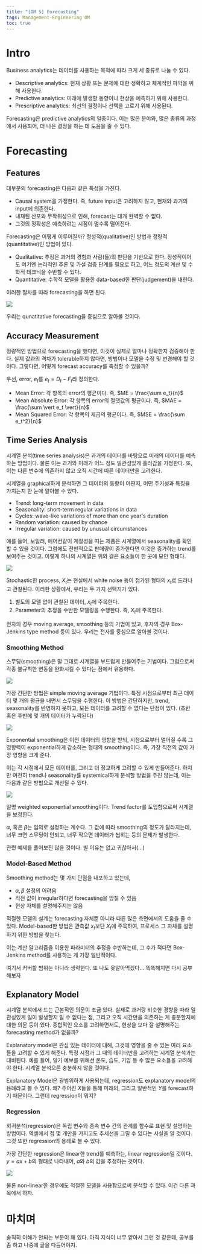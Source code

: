 ```yaml
---
title: "[OM 5] Forecasting"
tags: Management-Engineering OM
toc: true
---
```


# Intro
Business analytics는 데이터를 사용하는 목적에 따라 크게 세 종류로 나눌 수 있다.

- Descriptive analytics: 현재 상황 또는 문제에 대한 정확하고 체계적인 파악을 위해 사용한다. 
- Predictive analytics: 미래에 발생할 동향이나 현상을 예측하기 위해 사용한다.
- Prescriptive analytics: 최선의 결정이나 선택을 고르기 위해 사용된다.

Forecasting은 predictive analytics의 일종이다. 이는 많은 분야와, 많은 종류의 과정에서 사용되어, 더 나은 결정을 하는 데 도움을 줄 수 있다. 


# Forecasting
## Features
대부분의 forecasting은 다음과 같은 특성을 가진다.

- Causal system을 가정한다. 즉, future input은 고려하지 않고, 현재와 과거의 input에 의존한다.
- 내재된 산포와 무작위성으로 인해, forecast는 대개 완벽할 수 없다.
- 그것의 정확성은 예측하려는 시점이 멀수록 떨어진다.

Forecasting은 어떻게 이루어질까? 정성적(qualitative)인 방법과 정량적(quantitative)인 방법이 있다.

- Qualitative: 추정은 과거의 경험과 사람(들)의 판단을 기반으로 한다. 정성적이어도 여기엔 논리적인 추론 및 가설 검증 단계를 필요로 하고, 어느 정도의 계산 및 수학적 테크닉을 수반할 수 있다.
- Quantitative: 수학적 모델을 활용한 data-based한 판단(judgement)을 내린다.

이러한 절차를 따라 forecasting을 하면 된다.

![](/imgs/mge/om19.png)

우리는 qunatitative forecasting을 중심으로 알아볼 것이다.

## Accuracy Measurement
정량적인 방법으로 forecasting을 했다면, 이것이 실제로 얼마나 정확한지 검증해야 한다. 실제 값과의 격차가 tolerable하지 않다면, 방법이나 모델을 수정 및 변경해야 할 것이다. 그렇다면, 어떻게 forecast accuracy를 측정할 수 있을까?

우선, error, $e_t$를 $e_t = D_t - F_t$라 정의한다.

- Mean Error: 각 항목의 error의 평균이다. 즉, $ME = \frac{\sum e_t}{n}$
- Mean Absolute Error: 각 항목의 error의 절댓값의 평균이다. 즉, $MAE = \frac{\sum \vert e_t \vert}{n}$
- Mean Squared Error: 각 항목의 제곱의 평균이다. 즉, $MSE = \frac{\sum e_t^2}{n}$

## Time Series Analysis
시계열 분석(time series analysis)은 과거의 데이터를 바탕으로 미래의 데이터를 예측하는 방법이다. 물론 이는 과거와 미래가 어느 정도 일관성있게 흘러감을 가정한다. 또, 이는 다른 변수에 의존하지 않고 오직 시간에 따른 데이터만을 고려한다.

시계열을 graphical하게 분석하면 그 데이터의 동향이 어떤지, 어떤 주기성과 특징을 가지는지 한 눈에 알아볼 수 있다.

- Trend: long-term movement in data
- Seasonality: short-term regular variations in data
- Cycles: wave-like variations of more than one year's duration
- Random variation: caused by chance
- Irregular variation: caused by unusual circumstances

예를 들어, 보일러, 에어컨같이 계절성을 띠는 제품은 시계열에서 seasonality를 확인할 수 있을 것이다. 그럼에도 전반적으로 판매량이 증가한다면 이것은 증가하는 trend를 보여주는 것이고. 이렇게 하나의 시계열은 위와 같은 요소들이 한 곳에 모인 형태다.

![](/imgs/mge/om20.png)

Stochastic한 process, ${X_t}$는 현실에서 white noise 등이 첨가된 형태의 ${x_t}$로 드러나고 관찰된다. 이러한 상황에서, 우리는 두 가지 선택지가 있다.

1. 별도의 모델 없이 관찰된 데이터, ${x_t}$에 주목한다.
2. Parameter의 추정을 수반한 모델링을 수행한다. 즉, ${X_t}$에 주목한다.

전자의 경우 moving average, smoothing 등의 기법이 있고, 후자의 경우 Box-Jenkins type method 등이 있다. 우리는 전자를 중심으로 알아볼 것이다.

### Smoothing Method
스무딩(smoothing)은 말 그대로 시계열을 부드럽게 만들어주는 기법이다. 그럼으로써 각종 불규칙한 변동을 완화시킬 수 있다는 점에서 유용하다.

![](/imgs/mge/om21.png)

가장 간단한 방법은 simple moving average 기법이다. 특정 시점으로부터 최근 데이터 몇 개의 평균을 내면서 스무딩을 수행한다. 이 방법은 간단하지만, trend, seasonality를 반영하지 못하고, 모든 데이터를 고려할 수 없다는 단점이 있다. (초반 혹은 후반에 몇 개의 데이터가 누락된다)

![](/imgs/mge/om22.png)

Exponential smoothing은 이전 데이터의 영향을 받되, 시점으로부터 멀어질 수록 그 영향력이 exponential하게 감소하는 형태의 smoothing이다. 즉, 가장 직전의 값이 가장 영향을 크게 준다.

이는 각 시점에서 모든 데이터를, 그리고 더 정교하게 고려할 수 있게 만들어준다. 하지만 여전히 trend나 seasonality를 systemical하게 분석할 방법을 주진 않는데, 이는 다음과 같은 방법으로 개선될 수 있다.

![](/imgs/mge/om23.png)

일명 weighted exponential smoothing이다. Trend factor를 도입함으로써 시계열을 보정한다.

$\alpha$, 혹은 $\beta$는 임의로 설정하는 계수다. 그 값에 따라 smoothing의 정도가 달라지는데, 너무 크면 스무딩이 안되고, 너무 작으면 데이터가 씹히는 등의 문제가 발생한다.

관련 예제를 풀어보진 않을 것이다. 별 이유는 없고 귀찮아서(...)

### Model-Based Method
Smoothing method는 몇 가지 단점을 내포하고 있는데,

- $\alpha, \beta$ 설정의 어려움
- 직전 값이 irregular하다면 forecasting을 망칠 수 있음
- 현상 자체를 설명해주지는 않음

적절한 모델의 설계는 forecasting 자체뿐 아니라 다른 많은 측면에서의 도움을 줄 수 있다. Model-based한 방법은 관측값 ${x_t}$보단 ${X_t}$에 주목하여, 프로세스 그 자체를 설명하기 위한 방법을 찾는다.

이는 계산 알고리즘을 이용한 파라미터의 추정을 수반하는데, 그 수가 적다면 Box-Jenkins method를 사용하는 게 가장 일반적이다.

여기서 커버할 범위는 아니라 생략한다. 또 나도 못알아먹겠다... 똑똑해지면 다시 공부해보자

## Explanatory Model
시계열 분석에서 드는 근본적인 의문이 조금 있다. 실제로 과거랑 비슷한 경향을 따라 일관성있게 일이 발생할지 알 수 없다는 점, 그리고 오직 시간만을 의존하는 게 충분할지에 대한 의문 등이 있다. 종합적인 요소를 고려하면서도, 현상을 보다 잘 설명해주는 forecasting method가 없을까?

Explanatory model은 관심 있는 데이터에 대해, 그것에 영향을 줄 수 있는 여러 요소들을 고려할 수 있게 해준다. 특정 시점과 그 때의 데이터만을 고려하는 시계열 분석과는 대비된다. 예를 들어, 일기 예보를 위해선 온도, 습도, 기압 등 수 많은 요소들을 고려해야 한다. 시계열 분석으론 충분하지 않을 것이다.

Explanatory Model은 광범위하게 사용되는데, regression도 explanatory model의 용례라고 볼 수 있다. 왜? 주어진 $X$들을 통해 미래의, 그리고 일반적인 $Y$를 forecast하기 때문이다. 그런데 regression이 뭐지?

### Regression
회귀분석(regression)은 독립 변수와 종속 변수 간의 관계를 함수로 표현 및 설명하는 방법이다. 엑셀에서 점 몇 개만을 가지고도 추세선을 그릴 수 있다는 사실을 알 것이다. 그것 또한 regression의 용례로 볼 수 있다.

가장 간단한 regression은 linear한 trend를 예측하는, linear regression일 것이다. $y = ax + b$의 형태로 나타내어, $a$와 $b$의 값을 추정하는 것이다.

![](/imgs/mge/om24.png)

물론 non-linear한 경우에도 적절한 모델을 사용함으로써 분석할 수 있다. 이건 다른 과목에서 하자.


# 마치며
솔직히 이해가 안되는 부분이 꽤 있다. 아직 지식이 너무 얕아서 그런 것 같은데, 공부를 좀 하고 나중에 글을 다듬어야지.